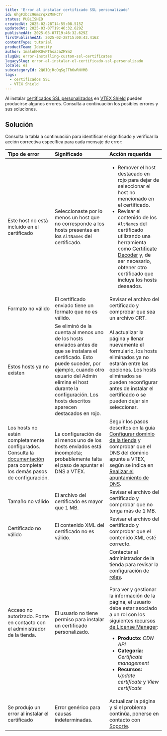 ```yaml
---
title: 'Error al instalar certificado SSL personalizado'
id: 6hgFzbcc96mcrqXZMmHCTr
status: PUBLISHED
createdAt: 2025-02-28T14:55:08.515Z
updatedAt: 2025-03-07T19:46:32.629Z
publishedAt: 2025-03-07T19:46:32.629Z
firstPublishedAt: 2025-02-28T15:00:43.416Z
contentType: tutorial
productTeam: Identity
author: 1malnhMX0vPThsaJaZMYm2
slugEN: error-installing-custom-ssl-certificates
legacySlug: error-al-instalar-el-certificado-ssl-personalizado
locale: es
subcategoryId: 2Q0IQjRcOqSgJTh6wRHVMB
tags:
  - certificados SSL
  - VTEX Shield
---
```


Al instalar [certificados SSL personalizados](https://help.vtex.com/es/tutorial/certificados-ssl-personalizados--1hoaDEbU50PDZSe6AYep9q) en [VTEX Shield](https://help.vtex.com/es/tutorial/vtex-shield--2CVk6H9eY2CBtHjtDI7BFh) pueden producirse algunos errores. Consulta a continuación los posibles errores y sus soluciones.

## Solución

Consulta la tabla a continuación para identificar el significado y verificar la acción correctiva específica para cada mensaje de error:

| Tipo de error | Significado | Acción requerida |
| :---- | :---- | :---- |
| Este host no está incluido en el certificado | Seleccionaste por lo menos un host que no corresponde a los hosts presentes en los `AltNames` del certificado.  | <ul><li>Remover el host destacado en rojo para dejar de seleccionar el host no mencionado en el certificado.</li><li>Revisar el contenido de los <code>AltNames</code> del certificado utilizando una herramienta como <a href="https://www.sslshopper.com/certificate-decoder.html" rel="noopener noreferrer" target="_blank" class="t-body mv5 lh-copy c-link active-c-link hover-c-link visited-c-link hover-c-link break-word">Certificate Decoder</a> y, de ser necesario, obtener otro certificado que incluya los hosts deseados.</li></ul> |
| Formato no válido  | El certificado enviado tiene un formato que no es válido.   | Revisar el archivo del certificado y comprobar que sea un archivo CRT. |
| Estos hosts ya no existen | Se eliminó de la cuenta al menos uno de los hosts enviados antes de que se instalara el certificado. Esto puede suceder, por ejemplo, cuando otro usuario del Admin elimina el host durante la configuración. Los hosts descritos aparecen destacados en rojo. | Al actualizar la página y llenar nuevamente el formulario, los hosts eliminados ya no estarán entre las opciones. Los hosts eliminados se pueden reconfigurar antes de instalar el certificado o se pueden dejar sin seleccionar. |
| Los hosts no están completamente configurados. Consulta la [documentación](https://help.vtex.com/es/tutorial/configurar-o-dominio-da-loja--tutorials_2450) para completar los demás pasos de configuración. | La configuración de al menos uno de los hosts enviados está incompleta; probablemente falta el paso de apuntar el DNS a VTEX. | Seguir los pasos descritos en la guía [Configurar dominio de la tienda](https://help.vtex.com/es/tutorial/configurar-o-dominio-da-loja--tutorials_2450) y comprobar que el DNS del dominio apunte a VTEX, según se indica en [Realizar el apuntamiento de DNS](https://help.vtex.com/es/tracks/realizando-o-go-live-da-sua-loja--4Ns5FxIiksmjsdX2yOTduM/12bQlMbJ68Ot0LIaO6Btkj#realizar-apontamento-de-dns). |
| Tamaño no válido | El archivo del certificado es mayor que 1 MB. | Revisar el archivo del certificado y comprobar que no tenga más de 1 MB. |
| Certificado no válido | El contenido XML del certificado no es válido. | Revisar el archivo del certificado y comprobar que el contenido XML esté correcto. |
| Acceso no autorizado. Ponte en contacto con el administrador de la tienda. | El usuario no tiene permiso para instalar un certificado personalizado. | Contactar al administrador de la tienda para revisar la configuración de [roles](https://help.vtex.com/es/tutorial/roles--7HKK5Uau2H6wxE1rH5oRbc).<br /><br /> Para ver y gestionar la información de la página, el usuario debe estar asociado a un rol con los siguientes [recursos de License Manager](https://help.vtex.com/es/tutorial/recursos-del-license-manager--3q6ztrC8YynQf6rdc6euk3): <ul><li><strong>Producto:</strong> <em>CDN API</em></li><li><strong>Categoría:</strong> <em>Certificate management</em></li><li><strong>Recursos:</strong> <em>Update certificate</em> y <em>View certificate</em></li></ul> 
| Se produjo un error al instalar el certificado | Error genérico para causas indeterminadas. | Actualizar la página y si el problema continúa, ponerse en contacto con [Soporte](https://help.vtex.com/es/tutorial/abrir-chamados-para-o-suporte-vtex--16yOEqpO32UQYygSmMSSAM). |
